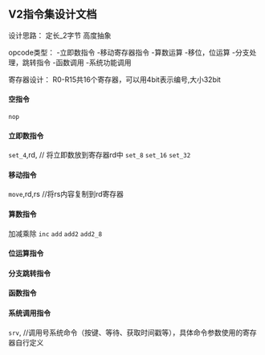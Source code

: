 ## V2指令集设计文档

设计思路：
定长_2字节
高度抽象

opcode类型：
-立即数指令
-移动寄存器指令
-算数运算
-移位，位运算
-分支处理，跳转指令
-函数调用
-系统功能调用

寄存器设计：
R0-R15共16个寄存器，可以用4bit表示编号,大小32bit

#### 空指令
`nop`

#### 立即数指令
`set_4`,rd,<imn> // 将立即数<imn>放到寄存器rd中
`set_8`
`set_16`
`set_32`

#### 移动指令
`move`,rd,rs //将rs内容复制到rd寄存器

#### 算数指令
加减乘除
`inc`
`add`
`add2`
`add2_8`

#### 位运算指令

#### 分支跳转指令

#### 函数指令

#### 系统调用指令
`srv`,<num> //调用<num>号系统命令（按键、等待、获取时间戳等），具体命令参数使用的寄存器自行定义